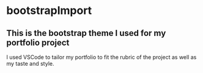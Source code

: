# bootstrapImport
## This is the bootstrap theme I used for my portfolio project

I used VSCode to tailor my portfolio to fit the rubric of the project as well as my taste and style.
